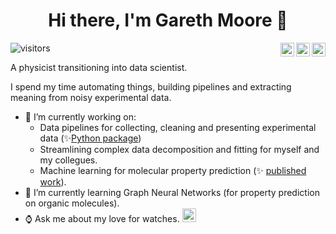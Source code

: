 <div align='center'><h1> Hi there, I'm Gareth Moore 👋</h1></div>

![visitors](https://visitor-badge.glitch.me/badge?page_id=https://github.com/GarethJMoore)
<a href="https://www.linkedin.com/in/garethjohnmoore" target="_blank" rel="nofollow"><img align="right" alt="Gareth's Linkdein" width="22px" src="https://img.icons8.com/color/48/000000/linkedin-2--v2.png" /></a><a href="https://www.instagram.com/watch_moore" target="_blank" rel="nofollow"><img align="right" alt="Gareth's Insta" width="22px" src="https://img.icons8.com/color/48/000000/instagram-new--v2.png" /></a><a href="mailto:garethjohnmoore01@gmail.com" target="_blank" rel="nofollow"><img align="right" alt="Gareth's Linkdein" width="22px" src="https://img.icons8.com/color/38/gmail-new.png" /></a>

A physicist transitioning into data scientist.

I spend my time automating things, building pipelines and extracting meaning from noisy experimental data. 

- 🔭 I’m currently working on:
  - Data pipelines for collecting, cleaning and presenting experimental data (✨[Python package](https://garethjmoore.github.io/Femtomat_Package/))
  - Streamlining complex data decomposition and fitting for myself and my collegues. 
  - Machine learning for molecular property prediction (✨ [published work](https://onlinelibrary.wiley.com/doi/full/10.1002/adts.202100511)).
- 🌱 I’m currently learning Graph Neural Networks (for property prediction on organic molecules).
- ⌚ Ask me about my love for watches. <a href="https://www.instagram.com/watch_moore" target="_blank" rel="nofollow"><img align="" alt="Gareth's Insta" width="22px" src="https://img.icons8.com/color/48/000000/instagram-new--v2.png" /></a>
